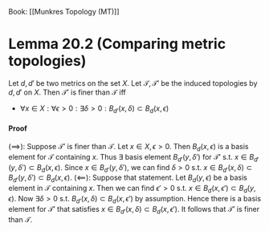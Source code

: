 Book: [[Munkres Topology (MT)]]
# Lemma 20.2 (Comparing metric topologies)
Let $d,d'$ be two metrics on the set $X$.
Let $\mathscr{T},\mathscr{T}'$ be the induced topologies by $d,d'$ on $X$.
Then $\mathscr{T}'$ is finer than $\mathscr{T}$ iff
- $\forall x\in X:\forall \epsilon>0:\exists \delta>0:B_{d'}(x,\delta)\subset B_{d}(x,\epsilon)$
#### Proof
$(\implies):$ Suppose $\mathscr{T}'$ is finer than $\mathscr{T}$. Let $x\in X,\epsilon>0$.
Then $B_{d}(x,\epsilon)$ is a basis element for $\mathscr{T}$ containing $x$.
Thus $\exists$ basis element $B_{d'}(y,\delta')$ for $\mathscr{T}'$ s.t. $x\in B_{d'}(y,\delta')\subset B_{d}(x,\epsilon)$. 
Since $x\in B_{d'}(y,\delta')$, we can find $\delta>0$ s.t. $x\in B_{d'}(x,\delta)\subset B_{d'}(y,\delta')\subset B_{d}(x,\epsilon)$.
$(\impliedby):$ Suppose that statement.
Let $B_{d}(y,\epsilon)$ be a basis element in $\mathscr{T}$ containing $x$.
Then we can find $\epsilon'>0$ s.t. $x\in B_{d}(x,\epsilon')\subset B_{d}(y,\epsilon)$.
Now $\exists \delta>0$ s.t. $B_{d'}(x,\delta)\subset B_{d}(x,\epsilon')$ by assumption.
Hence there is a basis element for $\mathscr{T}'$ that satisfies $x\in B_{d'}(x,\delta)\subset B_{d}(x,\epsilon')$.
It follows that $\mathscr{T}'$ is finer than $\mathscr{T}$.
